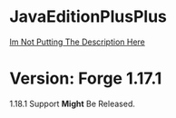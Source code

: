 # JavaEditionPlusPlus
[Im Not Putting The Description Here](https://sussygamedeveloper.github.io/JavaPlusPlusWebsite/)
# Version: Forge 1.17.1
1.18.1 Support **Might** Be Released.
